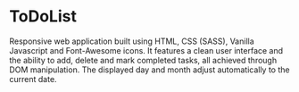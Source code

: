 # ToDoList

Responsive web application built using HTML, CSS (SASS), Vanilla Javascript and Font-Awesome icons.
It features a clean user interface and the ability to add, delete and mark completed tasks, all achieved through DOM manipulation.
The displayed day and month adjust automatically to the current date.
